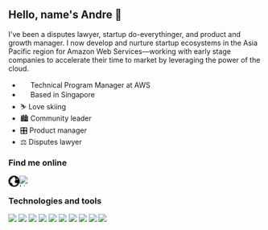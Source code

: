 ## Hello, name's Andre 👋

I've been a disputes lawyer, startup do-everythinger, and product and growth manager. I now develop and nurture startup ecosystems in the Asia Pacific region for Amazon Web Services—working with early stage companies to accelerate their time to market by leveraging the power of the cloud.

- <img src='https://cdn.jsdelivr.net/npm/simple-icons@5.9.0/icons/amazonaws.svg' height='16' width='16'> Technical Program Manager at AWS
- <img src='https://lipis.github.io/flag-icon-css/flags/4x3/sg.svg' height='16' width='16'> Based in Singapore
- ⛷️ Love skiing
- 🏙️ Community leader
- 🎛️ Product manager
- ⚖️ Disputes lawyer

### Find me online
[<img align='left' alt='andrelow.com' src='https://raw.githubusercontent.com/iconic/open-iconic/master/svg/globe.svg' height='22' width='22'>][website]
[<img align='left' alt='LinkedIn' src='https://cdn.jsdelivr.net/npm/simple-icons@5.9.0/icons/linkedin.svg' height='22' width='22'>][linkedin]
<br>

### Technologies and tools
![](https://img.shields.io/badge/OS-Ubuntu%20on%20WSL-informational?style=flat&logo=Ubuntu&logoColor=white&color=2bbc8a)
![](https://img.shields.io/badge/OS-Windows%2011-informational?style=flat&logo=Windows&logoColor=white&color=2bbc8a)
![](https://img.shields.io/badge/OS-macOS-informational?style=flat&logo=macOS&logoColor=white&color=2bbc8a)
![](https://img.shields.io/badge/Cloud-AWS-informational?style=flat&logo=Amazon%20AWS&logoColor=white&color=2bbc8a)
![](https://img.shields.io/badge/Editor-VS%20Code-informational?style=flat&logo=Visual%20Studio%20Code&logoColor=white&color=2bbc8a)
![](https://img.shields.io/badge/Terminal-Windows%20Terminal-informational?style=flat&logo=Windows%20Terminal&logoColor=white&color=2bbc8a)
![](https://img.shields.io/badge/Shell-Fish-informational?style=flat&logo=Fish&logoColor=white&color=2bbc8a)
![](https://img.shields.io/badge/Language-Python-informational?style=flat&logo=Python&logoColor=white&color=2bbc8a)
![](https://img.shields.io/badge/Language-JavaScript-informational?style=flat&logo=JavaScript&logoColor=white&color=2bbc8a)
![](https://img.shields.io/badge/ML-PyTorch-informational?style=flat&logo=PyTorch&logoColor=white&color=2bbc8a)

[website]: https://www.andrelow.com
[linkedin]: https://www.linkedin.com/in/andrelow/